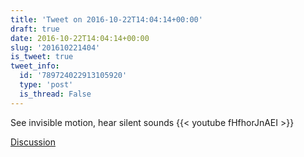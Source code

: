 ```yaml
---
title: 'Tweet on 2016-10-22T14:04:14+00:00'
draft: true
date: 2016-10-22T14:04:14+00:00
slug: '201610221404'
is_tweet: true
tweet_info:
  id: '789724022913105920'
  type: 'post'
  is_thread: False
---
```




See invisible motion, hear silent sounds {{< youtube fHfhorJnAEI >}}

[Discussion](https://x.com/sytelus/status/789724022913105920)
